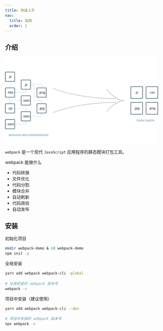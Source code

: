 ```yaml
---
title: 快速上手
nav:
  title: 指南
  order: 1
---
```


## 介绍

![webpack](../../assets/svg/webpack.svg)

`webpack` 是一个现代 `JavaScript` 应用程序的静态模块打包工具。

webpack 能做什么

- 代码转换
- 文件优化
- 代码分割
- 模块合并
- 自动刷新
- 代码效验
- 自动发布

## 安装

初始化项目

```bash
mkdir webpack-demo & cd webpack-demo
npm init -y
```

全局安装

```bash
yarn add webpack webpack-cli -global

# 全局安装的 webpack 版本号
webpack -v
```

项目中安装（建议使用）

```bash
yarn add webpack webpack-cli --dev

# 项目中安装的 webpack 版本号
npx webpack -v
```
